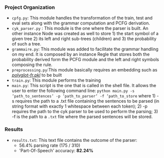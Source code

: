 ### Project Organization

- `cpfg.py`: This module handles the transformation of the train, test and eval sets along with the grammar computation and PCFG derivation.
- `cyk_parser.py` : This module is the one where the parser is built. An other instance Node was created as well to store 1) the start symbol of a given tree 2) its left and right sub-trees (children) and 3) the probability of such a tree.
- `grammaire.py`: This module was added to facilitate the grammar handling on my end. It is composed by an instance Regle that stores both the probability derived form the PCFG module and the left and right symbols composing the rule.
- `preprocessing.py`:This module basically requires an embedding such as [*polyglot-fr.pkl*](https://sites.google.com/site/rmyeid/projects/polyglot) to be built
- `train.py`: This module performs the training
- `main.py`: This script is the one that is called in the shell file. It allows the user to enter the
following command line: `python main.py -s ’path_to_sentences’ -p ’path_to_parser’ -f ’path_to_store` where 1) -s requires the path to a .txt file containing the sentences to be parsed (in string format with exactly 1 whitespace between each token); 2) -p requires the path to the cyk parser to be used to perform the parsing; 3) -f is the path to a `.txt` file where the parsed sentences will be stored.

### Results
- `results.txt`: This text file contains the outcome of the parser: 
  - 56.4% parsing rate (175 / 310)
  - 'Part-Of-Speech' accuracy: **82.24%** 
